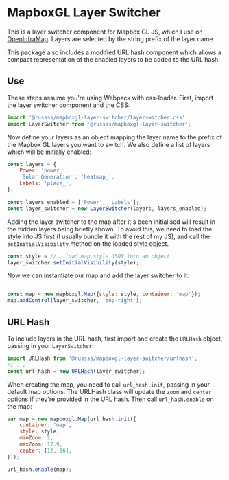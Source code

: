 # MapboxGL Layer Switcher

This is a layer switcher component for Mapbox GL JS, which I use on [OpenInfraMap](https://openinframap.org). Layers are
selected by the string prefix of the layer name.

This package also includes a modified URL hash component which allows a compact representation of the enabled
layers to be added to the URL hash.

## Use

These steps assume you're using Webpack with css-loader. First, import the layer switcher component and the CSS:
```javascript
import '@russss/mapboxgl-layer-switcher/layerswitcher.css'
import LayerSwitcher from '@russss/mapboxgl-layer-switcher';
```

Now define your layers as an object mapping the layer name to the prefix of the Mapbox GL layers you
want to switch. We also define a list of layers which will be initially enabled:
```javascript
const layers = {
	Power: 'power_',
	'Solar Generation': 'heatmap_',
	Labels: 'place_',
};

const layers_enabled = ['Power', 'Labels'];
const layer_switcher = new LayerSwitcher(layers, layers_enabled);
```

Adding the layer switcher to the map after it's been initialised will result in the hidden layers being briefly
shown. To avoid this, we need to load the style into JS first (I usually bundle it with the rest of my JS), and
call the `setInitialVisibility` method on the loaded style object.

```javascript
const style = //...load map style JSON into an object
layer_switcher.setInitialVisibility(style);
```

Now we can instantiate our map and add the layer switcher to it:
```javascript

const map = new mapboxgl.Map({style: style, container: 'map'});
map.addControl(layer_switcher, 'top-right');
```

## URL Hash

To include layers in the URL hash, first import and create the `URLHash` object, passing in your `LayerSwitcher`:

```javascript
import URLHash from '@russss/mapboxgl-layer-switcher/urlhash';
// ...
const url_hash = new URLHash(layer_switcher);
```

When creating the map, you need to call `url_hash.init`, passing in your default map options. The URLHash class will
update the `zoom` and `center` options if they're provided in the URL hash. Then call `url_hash.enable` on the map:
```javascript
var map = new mapboxgl.Map(url_hash.init({
	container: 'map',
	style: style,
	minZoom: 2,
	maxZoom: 17.9,
	center: [12, 26],
}));

url_hash.enable(map);
```

